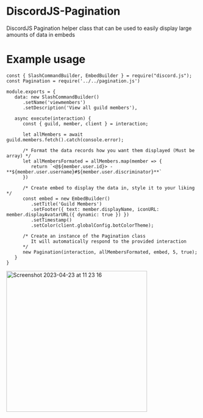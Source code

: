 # DiscordJS-Pagination
DiscordJS Pagination helper class that can be used to easily display large amounts of data in embeds

# Example usage

```
const { SlashCommandBuilder, EmbedBuilder } = require("discord.js");
const Pagination = require('../../pagination.js')

module.exports = {
   data: new SlashCommandBuilder()
      .setName('viewmembers')
      .setDescription('View all guild members'),

   async execute(interaction) {
      const { guild, member, client } = interaction;

      let allMembers = await guild.members.fetch().catch(console.error);

      /* Format the data records how you want them displayed (Must be array) */
      let allMembersFormated = allMembers.map(member => {
         return `<@${member.user.id}> - **${member.user.username}#${member.user.discriminator}**`
      })

      /* Create embed to display the data in, style it to your liking */
      const embed = new EmbedBuilder()
         .setTitle('Guild Members')
         .setFooter({ text: member.displayName, iconURL: member.displayAvatarURL({ dynamic: true }) })
         .setTimestamp()
         .setColor(client.globalConfig.botColorTheme);

      /* Create an instance of the Pagination class
         It will automatically respond to the provided interaction
      */
      new Pagination(interaction, allMembersFormated, embed, 5, true);
   }
}
```

<img width="369" alt="Screenshot 2023-04-23 at 11 23 16" src="https://user-images.githubusercontent.com/70685646/233831574-226c04f8-2b9c-4b7a-bd61-87b47900b3af.png">
